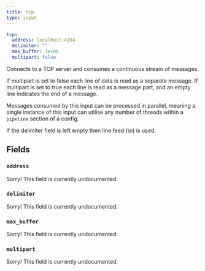```yaml
---
title: tcp
type: input
---
```


```yaml
tcp:
  address: localhost:4194
  delimiter: ""
  max_buffer: 1e+06
  multipart: false
```

Connects to a TCP server and consumes a continuous stream of messages.

If multipart is set to false each line of data is read as a separate message. If
multipart is set to true each line is read as a message part, and an empty line
indicates the end of a message.

Messages consumed by this input can be processed in parallel, meaning a single
instance of this input can utilise any number of threads within a
`pipeline` section of a config.

If the delimiter field is left empty then line feed (\n) is used.

## Fields

### `address`

Sorry! This field is currently undocumented.

### `delimiter`

Sorry! This field is currently undocumented.

### `max_buffer`

Sorry! This field is currently undocumented.

### `multipart`

Sorry! This field is currently undocumented.

